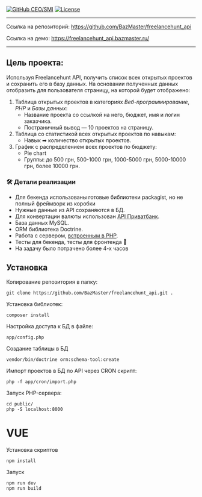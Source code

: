 [![GitHub CEO/SMI](https://img.shields.io/badge/developer-BazMaster-blue.svg)](https://github.com/BazMaster)
[![License](https://img.shields.io/badge/License-MIT-blue.svg)](LICENSE)

---

Ссылка на репозиторий: https://github.com/BazMaster/freelancehunt_api

Ссылка на демо: https://freelancehunt_api.bazmaster.ru/

-----


## Цель проекта:

Используя Freelancehunt API, получить список всех открытых проектов и сохранить его в базу данных.
На основании полученных данных отобразить для пользователя страницу, на которой будет отображено:

1. Таблица открытых проектов в категориях *Веб-программирование*, *PHP* и *Базы данных*:
   - Название проекта со ссылкой на него, бюджет, имя и логин заказчика.
   - Постраничный вывод — 10 проектов на страницу.
2. Таблица со статистикой всех открытых проектов по навыкам:
   - Навык ➡ количество открытых проектов.
3. График с распределением всех проектов по бюджету:
   - Pie chart
   - Группы: до 500 грн, 500-1000 грн, 1000-5000 грн, 5000-10000 грн, более 10000 грн.

### 🛠 Детали реализации

* Для бекенда использованы готовые библиотеки packagist, но не полный фреймворк из коробки
* Нужные данные из API сохраняются в БД.
* Для конвертации валюты использован [API Приватбанк](https://api.privatbank.ua/#p24/exchange).
* База данных MySQL.
* ORM библиотека Doctrine.
* Работа с сервером, [встроенным в PHP](https://www.php.net/manual/en/features.commandline.webserver.php).
* Тесты для бекенда, тесты для фронтенда 🏅
* На задачу было потрачено более 4-х часов

## Установка

Копирование репозитория в папку:
```
git clone https://github.com/BazMaster/freelancehunt_api.git .
```

Установка библиотек:
```
composer install
```

Настройка доступа к БД в файле:
```
app/config.php
```

Создание таблицы в БД
```
vendor/bin/doctrine orm:schema-tool:create
```

Импорт проектов в БД по API через CRON скрипт:
```
php -f app/cron/import.php
```

Запуск PHP-сервера:
```
cd public/
php -S localhost:8000
```



# VUE

Установка скриптов
```
npm install
```

Запуск
```
npm run dev
npm run build
```

